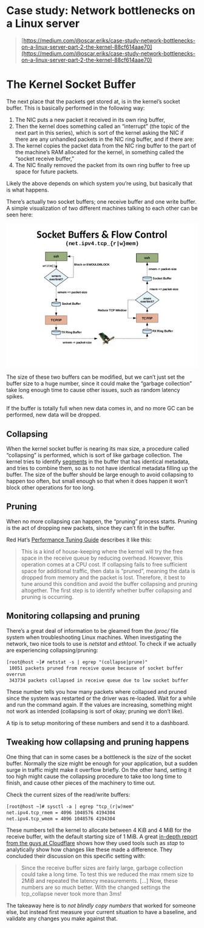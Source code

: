 # Case study: Network bottlenecks on a Linux server

> [https://medium.com/@oscar.eriks/case-study-network-bottlenecks-on-a-linux-server-part-2-the-kernel-88cf614aae70](https://medium.com/@oscar.eriks/case-study-network-bottlenecks-on-a-linux-server-part-2-the-kernel-88cf614aae70)



# The Kernel Socket Buffer

The next place that the packets get stored at, is in the kernel’s socket buffer. This is basically performed in the following way:

1. The NIC puts a new packet it received in its own ring buffer,
2. Then the kernel does something called an “interrupt” (the topic of the next part in this series), which is sort of the kernel asking the NIC if there are any unhandled packets in the NIC ring buffer, and if there are:
3. The kernel copies the packet data from the NIC ring buffer to the part of the machine’s RAM allocated for the kernel, in something called the “socket receive buffer,”
4. The NIC finally removed the packet from its own ring buffer to free up space for future packets.

Likely the above depends on which system you’re using, but basically that is what happens.

There’s actually two socket buffers; one receive buffer and one write buffer. A simple visualization of two different machines talking to each other can be seen here:



![img](case-study-network-bottlenecks-on-a-linux-server.assets/1qCMLLDk7wivsjjEv9SJsFA.jpeg)

The size of these two buffers can be modified, but we can’t just set the buffer size to a huge number, since it could make the “garbage collection” take long enough time to cause other issues, such as random latency spikes.

If the buffer is totally full when new data comes in, and no more GC can be performed, new data will be dropped.

## Collapsing

When the kernel socket buffer is nearing its max size, a procedure called “collapsing” is performed, which is sort of like garbage collection. The kernel tries to identify [segments](https://en.wikipedia.org/wiki/Transmission_Control_Protocol#TCP_segment_structure) in the buffer that has identical metadata, and tries to combine them, so as to not have identical metadata filling up the buffer. The size of the buffer should be large enough to avoid collapsing to happen too often, but small enough so that when it does happen it won’t block other operations for too long.



## Pruning

When no more collapsing can happen, the “pruning” process starts. Pruning is the act of dropping new packets, since they can’t fit in the buffer.

Red Hat’s [Performance Tuning Guide](https://access.redhat.com/sites/default/files/attachments/20150325_network_performance_tuning.pdf) describes it like this:

> This is a kind of house-keeping where the kernel will try the free space in the receive queue by reducing overhead. However, this operation comes at a CPU cost. If collapsing fails to free sufficient space for additional traffic, then data is “pruned”, meaning the data is dropped from memory and the packet is lost. Therefore, it best to tune around this condition and avoid the buffer collapsing and pruning altogether. The first step is to identify whether buffer collapsing and pruning is occurring.



## Monitoring collapsing and pruning

There’s a great deal of information to be gleamed from the _/proc/_ file system when troubleshooting Linux machines. When investigating the network, two nice tools to use is _netstat_ and _ethtool_. To check if we actually are experiencing collapsing/pruning:

```
[root@host ~]# netstat -s | egrep "(collapse|prune)"
 10051 packets pruned from receive queue because of socket buffer overrun
 343734 packets collapsed in receive queue due to low socket buffer
```

These number tells you how many packets where collapsed and pruned since the system was restarted or the driver was re-loaded. Wait for a while and run the command again. If the values are increasing, something might not work as intended (collapsing is sort of okay; pruning we don’t like).

A tip is to setup monitoring of these numbers and send it to a dashboard.

## Tweaking how collapsing and pruning happens

One thing that can in some cases be a bottleneck is the *size* of the socket buffer. Normally the size might be enough for your application, but a sudden surge in traffic might make it overflow briefly. On the other hand, setting it too high might cause the collapsing procedure to take too long time to finish, and cause other pieces of the machinery to time out.

Check the current sizes of the read/write buffers:

```
[root@host ~]# sysctl -a | egrep "tcp_(r|w)mem"
net.ipv4.tcp_rmem = 4096 1048576 4194304
net.ipv4.tcp_wmem = 4096 1048576 4194304
```

These numbers tell the kernel to allocate between 4 KiB and 4 MiB for the receive buffer, with the default starting size of 1 MiB. A great [in-depth report from the guys at Cloudflare](https://blog.cloudflare.com/the-story-of-one-latency-spike/) shows how they used tools such as _stap_ to analytically show how changes like these made a difference. They concluded their discussion on this specific setting with:

> Since the receive buffer sizes are fairly large, garbage collection could take a long time. To test this we reduced the max rmem size to 2MiB and repeated the latency measurements. \[…\] Now, these numbers are so much better. With the changed settings the tcp\_collapse never took more than 3ms!

The takeaway here is to _not blindly copy numbers_ that worked for someone else, but instead first measure your current situation to have a baseline, and validate any changes you make against that.









